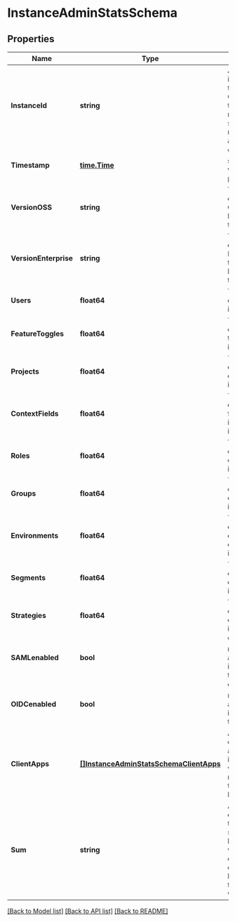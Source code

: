 # InstanceAdminStatsSchema

## Properties
Name | Type | Description | Notes
------------ | ------------- | ------------- | -------------
**InstanceId** | **string** | A unique identifier for this instance. Generated by the database migration scripts at first run. Typically a UUID. | [default to null]
**Timestamp** | [**time.Time**](time.Time.md) | When these statistics were produced | [optional] [default to null]
**VersionOSS** | **string** | The version of Unleash OSS that is bundled in this instance | [optional] [default to null]
**VersionEnterprise** | **string** | The version of Unleash Enterprise that is bundled in this instance | [optional] [default to null]
**Users** | **float64** | The number of users this instance has | [optional] [default to null]
**FeatureToggles** | **float64** | The number of feature-toggles this instance has | [optional] [default to null]
**Projects** | **float64** | The number of projects defined in this instance. | [optional] [default to null]
**ContextFields** | **float64** | The number of context fields defined in this instance. | [optional] [default to null]
**Roles** | **float64** | The number of roles defined in this instance | [optional] [default to null]
**Groups** | **float64** | The number of groups defined in this instance | [optional] [default to null]
**Environments** | **float64** | The number of environments defined in this instance | [optional] [default to null]
**Segments** | **float64** | The number of segments defined in this instance | [optional] [default to null]
**Strategies** | **float64** | The number of strategies defined in this instance | [optional] [default to null]
**SAMLenabled** | **bool** | Whether or not SAML authentication is enabled for this instance | [optional] [default to null]
**OIDCenabled** | **bool** | Whether or not OIDC authentication is enabled for this instance | [optional] [default to null]
**ClientApps** | [**[]InstanceAdminStatsSchemaClientApps**](instanceAdminStatsSchema_clientApps.md) | A count of connected applications in the last week, last month and all time since last restart | [optional] [default to null]
**Sum** | **string** | A SHA-256 checksum of the instance statistics to be used to verify that the data in this object has not been tampered with | [optional] [default to null]

[[Back to Model list]](../README.md#documentation-for-models) [[Back to API list]](../README.md#documentation-for-api-endpoints) [[Back to README]](../README.md)

